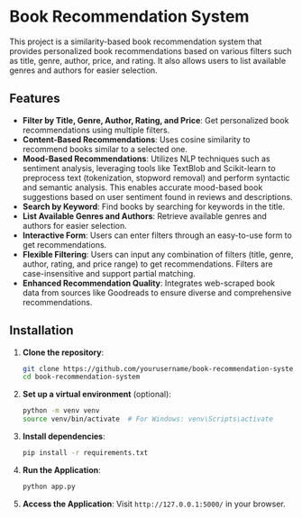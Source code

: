 # Book Recommendation System

This project is a similarity-based book recommendation system that provides personalized book recommendations based on various filters such as title, genre, author, price, and rating. It also allows users to list available genres and authors for easier selection.

## Features

- **Filter by Title, Genre, Author, Rating, and Price**: Get personalized book recommendations using multiple filters.
- **Content-Based Recommendations**: Uses cosine similarity to recommend books similar to a selected one.
- **Mood-Based Recommendations**: Utilizes NLP techniques such as sentiment analysis, leveraging tools like TextBlob and Scikit-learn to preprocess text (tokenization, stopword removal) and perform syntactic and semantic analysis. This enables accurate mood-based book suggestions based on user sentiment found in reviews and descriptions.
- **Search by Keyword**: Find books by searching for keywords in the title.
- **List Available Genres and Authors**: Retrieve available genres and authors for easier selection.
- **Interactive Form**: Users can enter filters through an easy-to-use form to get recommendations.
- **Flexible Filtering**: Users can input any combination of filters (title, genre, author, rating, and price range) to get recommendations. Filters are case-insensitive and support partial matching.
- **Enhanced Recommendation Quality**: Integrates web-scraped book data from sources like Goodreads to ensure diverse and comprehensive recommendations.

## Installation

1. **Clone the repository**:
    ```bash
    git clone https://github.com/yourusername/book-recommendation-system.git
    cd book-recommendation-system
    ```

2. **Set up a virtual environment** (optional):
    ```bash
    python -m venv venv
    source venv/bin/activate  # For Windows: venv\Scripts\activate
    ```

3. **Install dependencies**:
    ```bash
    pip install -r requirements.txt
    ```

4. **Run the Application**:
    ```bash
    python app.py
    ```

5. **Access the Application**:
   Visit `http://127.0.0.1:5000/` in your browser.
